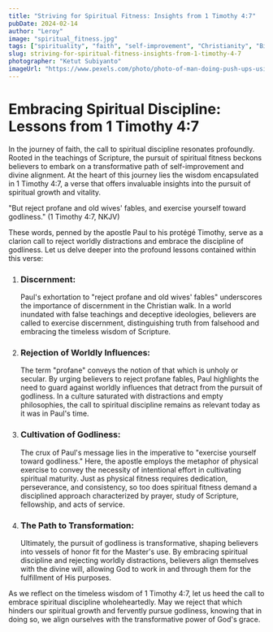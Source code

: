 ```yaml
---
title: "Striving for Spiritual Fitness: Insights from 1 Timothy 4:7"
pubDate: 2024-02-14
author: "Leroy"
image: "spiritual_fitness.jpg"
tags: ["spirituality", "faith", "self-improvement", "Christianity", "Bible"]
slug: striving-for-spiritual-fitness-insights-from-1-timothy-4-7
photographer: "Ketut Subiyanto"
imageUrl: "https://www.pexels.com/photo/photo-of-man-doing-push-ups-using-yellow-kettlebell-4720236/"
---
```


# Embracing Spiritual Discipline: Lessons from 1 Timothy 4:7

In the journey of faith, the call to spiritual discipline resonates profoundly. Rooted in the teachings of Scripture, the pursuit of spiritual fitness beckons believers to embark on a transformative path of self-improvement and divine alignment. At the heart of this journey lies the wisdom encapsulated in 1 Timothy 4:7, a verse that offers invaluable insights into the pursuit of spiritual growth and vitality.

"But reject profane and old wives' fables, and exercise yourself toward godliness." (1 Timothy 4:7, NKJV)

These words, penned by the apostle Paul to his protégé Timothy, serve as a clarion call to reject worldly distractions and embrace the discipline of godliness. Let us delve deeper into the profound lessons contained within this verse:

1. ### Discernment:

   Paul's exhortation to "reject profane and old wives' fables" underscores the importance of discernment in the Christian walk. In a world inundated with false teachings and deceptive ideologies, believers are called to exercise discernment, distinguishing truth from falsehood and embracing the timeless wisdom of Scripture.

2. ### Rejection of Worldly Influences:

   The term "profane" conveys the notion of that which is unholy or secular. By urging believers to reject profane fables, Paul highlights the need to guard against worldly influences that detract from the pursuit of godliness. In a culture saturated with distractions and empty philosophies, the call to spiritual discipline remains as relevant today as it was in Paul's time.

3. ### Cultivation of Godliness:

   The crux of Paul's message lies in the imperative to "exercise yourself toward godliness." Here, the apostle employs the metaphor of physical exercise to convey the necessity of intentional effort in cultivating spiritual maturity. Just as physical fitness requires dedication, perseverance, and consistency, so too does spiritual fitness demand a disciplined approach characterized by prayer, study of Scripture, fellowship, and acts of service.

4. ### The Path to Transformation:
   Ultimately, the pursuit of godliness is transformative, shaping believers into vessels of honor fit for the Master's use. By embracing spiritual discipline and rejecting worldly distractions, believers align themselves with the divine will, allowing God to work in and through them for the fulfillment of His purposes.

As we reflect on the timeless wisdom of 1 Timothy 4:7, let us heed the call to embrace spiritual discipline wholeheartedly. May we reject that which hinders our spiritual growth and fervently pursue godliness, knowing that in doing so, we align ourselves with the transformative power of God's grace.
